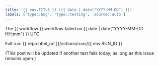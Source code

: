 ```yaml
---
title: '{{ env.TITLE }} ({{ date | date("YYYY-MM-DD") }})'
labels: ['type::bug', 'type::testing', 'source::auto']
---
```


The {{ workflow }} workflow failed on {{ date | date("YYYY-MM-DD HH:mm") }} UTC

Full run: {{ repo.html_url }}/actions/runs/{{ env.RUN_ID }}

(This post will be updated if another test fails today, as long as this issue remains open.)
